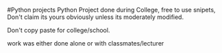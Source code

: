#Python projects
Python Project done during College, free to use snipets, Don't claim its yours obviously unless its moderately modified.

Don't copy paste for college/school.

work was either done alone or with classmates/lecturer
